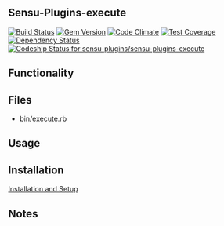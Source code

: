 ## Sensu-Plugins-execute

[![Build Status](https://travis-ci.org/sensu-plugins/sensu-plugins-execute.svg?branch=master)](https://travis-ci.org/sensu-plugins/sensu-plugins-execute)
[![Gem Version](https://badge.fury.io/rb/sensu-plugins-execute.svg)](http://badge.fury.io/rb/sensu-plugins-execute)
[![Code Climate](https://codeclimate.com/github/sensu-plugins/sensu-plugins-execute/badges/gpa.svg)](https://codeclimate.com/github/sensu-plugins/sensu-plugins-execute)
[![Test Coverage](https://codeclimate.com/github/sensu-plugins/sensu-plugins-execute/badges/coverage.svg)](https://codeclimate.com/github/sensu-plugins/sensu-plugins-execute)
[![Dependency Status](https://gemnasium.com/sensu-plugins/sensu-plugins-execute.svg)](https://gemnasium.com/sensu-plugins/sensu-plugins-execute)
[ ![Codeship Status for sensu-plugins/sensu-plugins-execute](https://codeship.com/projects/f264f920-edbe-0132-c959-1efd3f886df2/status?branch=master)](https://codeship.com/projects/84100)

## Functionality

## Files
 * bin/execute.rb

## Usage

## Installation

[Installation and Setup](https://github.com/sensu-plugins/documentation/blob/master/user_docs/installation_instructions.md)

## Notes
